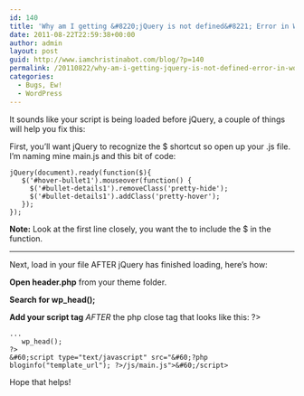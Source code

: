 ```yaml
---
id: 140
title: 'Why am I getting &#8220;jQuery is not defined&#8221; Error in WordPress?'
date: 2011-08-22T22:59:38+00:00
author: admin
layout: post
guid: http://www.iamchristinabot.com/blog/?p=140
permalink: /20110822/why-am-i-getting-jquery-is-not-defined-error-in-wordpress/
categories:
  - Bugs, Ew!
  - WordPress
---
```

It sounds like your script is being loaded before jQuery, a couple of things will help you fix this:

First, you&#8217;ll want jQuery to recognize the $ shortcut so open up your .js file. I&#8217;m naming mine main.js and this bit of code:

    
    jQuery(document).ready(function($){
       $('#hover-bullet1').mouseover(function() {
         $('#bullet-details1').removeClass('pretty-hide');
         $('#bullet-details1').addClass('pretty-hover');
       });
    });
    
    

**Note:** Look at the first line closely, you want the to include the $ in the function.

* * *

Next, load in your file AFTER jQuery has finished loading, here&#8217;s how:
  
**Open header.php** from your theme folder.
  
**Search for wp_head();**
  
**Add your script tag** _AFTER_ the php close tag that looks like this: ?>

    
    ...
       wp_head();
    ?>
    &#60;script type="text/javascript" src="&#60;?php bloginfo("template_url"); ?>/js/main.js">&#60;/script>
    
    

Hope that helps!